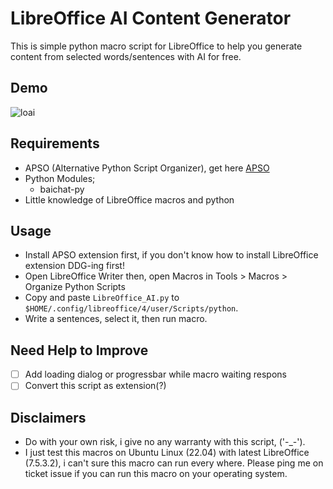 # LibreOffice AI Content Generator

This is simple python macro script for LibreOffice to help you generate content from selected words/sentences with AI for free.  
## Demo
![loai](https://github.com/niizam/LibreOffice-Content-Generator/assets/45286708/34f1b848-f1fa-4508-aecf-28776dad9062)

## Requirements
- APSO (Alternative Python Script Organizer), get here [APSO](https://extensions.libreoffice.org/en/extensions/show/apso-alternative-script-organizer-for-python)
- Python Modules;
    - baichat-py
- Little knowledge of LibreOffice macros and python

## Usage
- Install APSO extension first, if you don't know how to install LibreOffice extension DDG-ing first!
- Open LibreOffice Writer then, open Macros in Tools > Macros > Organize Python Scripts
- Copy and paste `LibreOffice_AI.py` to `$HOME/.config/libreoffice/4/user/Scripts/python`.
- Write a sentences, select it, then run macro.

## Need Help to Improve 
- [ ] Add loading dialog or progressbar while macro waiting respons
- [ ] Convert this script as extension(?)

## Disclaimers
- Do with your own risk, i give no any warranty with this script, ('-_-').
- I just test this macros on Ubuntu Linux (22.04) with latest LibreOffice (7.5.3.2), i can't sure this macro can run every where. Please ping me on ticket issue if you can run this macro on your operating system.
